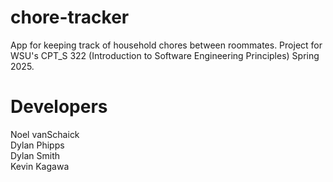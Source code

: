 # chore-tracker
App for keeping track of household chores between roommates.
Project for WSU's CPT_S 322 (Introduction to Software Engineering Principles) Spring 2025.

# Developers
Noel vanSchaick  
Dylan Phipps  
Dylan Smith  
Kevin Kagawa  
